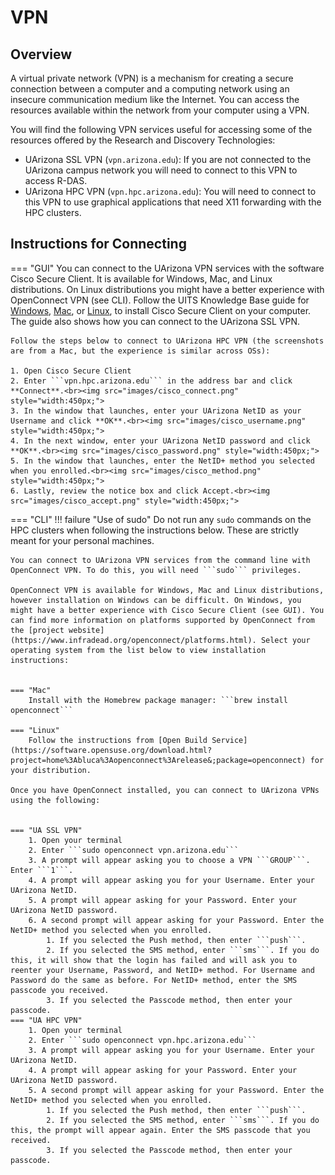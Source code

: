 # VPN

## Overview

A virtual private network (VPN) is a mechanism for creating a secure connection between a computer and a computing network using an insecure communication medium like the Internet. You can access the resources available within the network from your computer using a VPN.

You will find the following VPN services useful for accessing some of the resources offered by the Research and Discovery Technologies:

* UArizona SSL VPN (```vpn.arizona.edu```): If you are not connected to the UArizona campus network you will need to connect to this VPN to access R-DAS.
* UArizona HPC VPN (```vpn.hpc.arizona.edu```): You will need to connect to this VPN to use graphical applications that need X11 forwarding with the HPC clusters.


## Instructions for Connecting



=== "GUI"
    You can connect to the UArizona VPN services with the software Cisco Secure Client. It is available for Windows, Mac, and Linux distributions. On Linux distributions you might have a better experience with OpenConnect VPN (see CLI). Follow the UITS Knowledge Base guide for [Windows](https://uarizona.service-now.com/sp?id=kb_article_view&sysparm_article=KB0011053), [Mac](https://uarizona.service-now.com/sp?id=kb_article_view&sysparm_article=KB0010746), or [Linux](https://uarizona.service-now.com/sp?id=kb_article_view&sysparm_article=KB0010416), to install Cisco Secure Client on your computer. The guide also shows how you can connect to the UArizona SSL VPN.
        
    Follow the steps below to connect to UArizona HPC VPN (the screenshots are from a Mac, but the experience is similar across OSs):
        
    1. Open Cisco Secure Client
    2. Enter ```vpn.hpc.arizona.edu``` in the address bar and click **Connect**.<br><img src="images/cisco_connect.png" style="width:450px;">
    3. In the window that launches, enter your UArizona NetID as your Username and click **OK**.<br><img src="images/cisco_username.png" style="width:450px;">
    4. In the next window, enter your UArizona NetID password and click **OK**.<br><img src="images/cisco_password.png" style="width:450px;">
    5. In the window that launches, enter the NetID+ method you selected when you enrolled.<br><img src="images/cisco_method.png" style="width:450px;">
    6. Lastly, review the notice box and click Accept.<br><img src="images/cisco_accept.png" style="width:450px;">
        
=== "CLI"
    !!! failure "Use of sudo"
        Do not run any ```sudo``` commands on the HPC clusters when following the instructions below. These are strictly meant for your personal machines.
        
    You can connect to UArizona VPN services from the command line with OpenConnect VPN. To do this, you will need ```sudo``` privileges.
        
    OpenConnect VPN is available for Windows, Mac and Linux distributions, however installation on Windows can be difficult. On Windows, you might have a better experience with Cisco Secure Client (see GUI). You can find more information on platforms supported by OpenConnect from the [project website](https://www.infradead.org/openconnect/platforms.html). Select your operating system from the list below to view installation instructions:
        

    === "Mac"
        Install with the Homebrew package manager: ```brew install openconnect```
                
    === "Linux"
        Follow the instructions from [Open Build Service](https://software.opensuse.org/download.html?project=home%3Abluca%3Aopenconnect%3Arelease&;package=openconnect) for your distribution.
                
    Once you have OpenConnect installed, you can connect to UArizona VPNs using the following:
        
    
    === "UA SSL VPN"
        1. Open your terminal
        2. Enter ```sudo openconnect vpn.arizona.edu```
        3. A prompt will appear asking you to choose a VPN ```GROUP```. Enter ```1```.
        4. A prompt will appear asking you for your Username. Enter your UArizona NetID.
        5. A prompt will appear asking for your Password. Enter your UArizona NetID password. 
        6. A second prompt will appear asking for your Password. Enter the NetID+ method you selected when you enrolled. 
            1. If you selected the Push method, then enter ```push```.
            2. If you selected the SMS method, enter ```sms```. If you do this, it will show that the login has failed and will ask you to reenter your Username, Password, and NetID+ method. For Username and Password do the same as before. For NetID+ method, enter the SMS passcode you received.
            3. If you selected the Passcode method, then enter your passcode. 
    === "UA HPC VPN"
        1. Open your terminal
        2. Enter ```sudo openconnect vpn.hpc.arizona.edu```
        3. A prompt will appear asking you for your Username. Enter your UArizona NetID.
        4. A prompt will appear asking for your Password. Enter your UArizona NetID password. 
        5. A second prompt will appear asking for your Password. Enter the NetID+ method you selected when you enrolled. 
            1. If you selected the Push method, then enter ```push```.
            2. If you selected the SMS method, enter ```sms```. If you do this, the prompt will appear again. Enter the SMS passcode that you received. 
            3. If you selected the Passcode method, then enter your passcode.         
